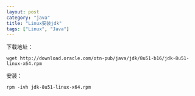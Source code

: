 ```yaml
---
layout: post
category: "java"
title: "Linux安装jdk"
tags: ["Linux", "Java"]
---
```


下载地址：  

    wget http://download.oracle.com/otn-pub/java/jdk/8u51-b16/jdk-8u51-linux-x64.rpm  

安装：  

    rpm -ivh jdk-8u51-linux-x64.rpm  

